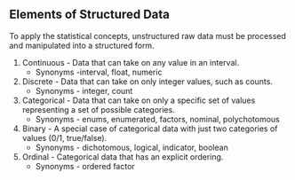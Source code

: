 ## Elements of Structured Data

To apply the statistical concepts, unstructured raw data must be processed and manipulated into a structured form.

1. Continuous - Data that can take on any value in an interval.
   - Synonyms -interval, float, numeric
2. Discrete - Data that can take on only integer values, such as counts.
   - Synonyms - integer, count
3. Categorical - Data that can take on only a specific set of values representing a set of possible categories.
   - Synonyms - enums, enumerated, factors, nominal, polychotomous
4. Binary - A special case of categorical data with just two categories of values (0/1, true/false).
   - Synonyms - dichotomous, logical, indicator, boolean
5. Ordinal - Categorical data that has an explicit ordering.
   - Synonyms - ordered factor

